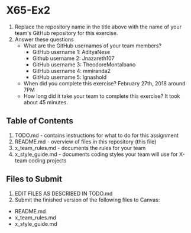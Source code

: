 # X65-Ex2

1. Replace the repository name in the title above with the name of your team's GitHub repository for this exercise.
2. Answer these questions
   * What are the GitHub usernames of your team members?
       * GitHub username 1: AdityaNese
       * Github username 2: Jnazareth107
       * GitHub username 3: TheodoreMontalbano
       * GitHub username 4: mmiranda2
       * GitHub username 5: lgnashold
   * When did you complete this exercise? 
        February 27th, 2018 around 7PM
   * How long did it take your team to complete this exercise? 
        It took about 45 minutes.

## Table of Contents

1. TODO.md - contains instructions for what to do for this assignment
2. README.md - overview of files in this repository (this file)
3. x_team_rules.md - documents the rules for your team
4. x_style_guide.md - documents coding styles your team will use for X-team coding projects

## Files to Submit

1. EDIT FILES AS DESCRIBED IN TODO.md
2. Submit the finished version of the following files to Canvas:

* README.md
* x_team_rules.md
* x_style_guide.md
